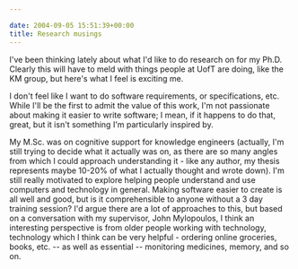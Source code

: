 ```yaml
---

date: 2004-09-05 15:51:39+00:00
title: Research musings
---
```


I've been thinking lately about what I'd like to do research on for my Ph.D.  Clearly this will have to meld with things people at UofT are doing, like the KM group, but here's what I feel is exciting me.

I don't feel like I want to do software requirements, or specifications, etc.  While I'll be the first to admit the value of this work, I'm not passionate about making it easier to write software; I mean, if it happens to do that, great, but it isn't something I'm particularly inspired by.

My M.Sc. was on cognitive support for knowledge engineers (actually, I'm still trying to decide what it actually was on, as there are so many angles from which I could approach understanding it - like any author, my thesis represents maybe 10-20% of what I actually thought and wrote down).  I'm still really motivated to explore helping people understand and use computers and technology in general.  Making software easier to create is all well and good, but is it comprehensible to anyone without a 3 day training session?  I'd argue there are a lot of approaches to this, but based on a conversation with my supervisor, John Mylopoulos, I think an interesting perspective is from older people working with technology, technology which I think can be very helpful - ordering online groceries, books, etc. -- as well as essential -- monitoring medicines, memory, and so on.

